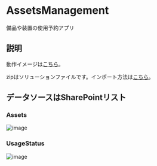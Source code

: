 # AssetsManagement
備品や装置の使用予約アプリ

## 説明
動作イメージは[こちら](https://github.com/user-attachments/assets/27b72f27-9946-4139-a1b2-745f5a67c176)。

zipはソリューションファイルです。インポート方法は[こちら](https://learn.microsoft.com/ja-jp/power-apps/maker/data-platform/import-update-export-solutions)。

## データソースはSharePointリスト
### Assets
![image](https://github.com/user-attachments/assets/e1c3c188-4b90-411e-9407-e948411f634a)


### UsageStatus
![image](https://github.com/user-attachments/assets/afdcfa29-057f-49e5-a9a1-2710c818f846)
